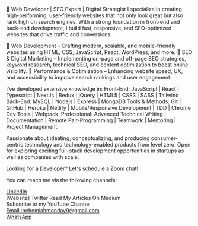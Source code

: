 🚀 Web Developer | SEO Expert | Digital Strategist
I specialize in creating high-performing, user-friendly websites that not only look great but also rank high on search engines. With a strong foundation in front-end and back-end development, I build fast, responsive, and SEO-optimized websites that drive traffic and conversions.

🔹 Web Development – Crafting modern, scalable, and mobile-friendly websites using HTML, CSS, JavaScript, React, WordPress, and more.
🔹 SEO & Digital Marketing – Implementing on-page and off-page SEO strategies, keyword research, technical SEO, and content optimization to boost online visibility.
🔹 Performance & Optimization – Enhancing website speed, UX, and accessibility to improve search rankings and user engagement.

I've developed extensive knowledge in: Front-End: JavaScript | React | Typescript | NextJs | Redux | jQuery | HTML5 | CSS3 | SASS | Tailwind Back-End: MySQL | Nodejs | Express | MongoDB Tools & Methods: Git | GitHub | Heroku | Netlify | Mobile/Responsive Development | TDD | Chrome Dev Tools | Webpack. Professional: Advanced Technical Writing | Documentation | Remote Pair-Programming | Teamwork | Mentoring | Project Management.

Passionate about ideating, conceptualizing, and producing consumer-centric technology and technology-enabled products from level zero. Open for exploring exciting full-stack development opportunities in startups as well as companies with scale.

Looking for a Developer? Let's schedule a Zoom chat!

You can reach me via the following channels:

[LinkedIn](linkedin.com/in/nehemiah-dan-508801172)<br/>
[Website]
Twitter
Read My Articles On Medium<br/>
Subscribe to my YouTube Channel<br/>
[Email :nehemiahmonday9@gmail.com](https://mail.google.com/mail/u/0/#inbox?compose=new)<br/> 
[WhatsApp](https://api.whatsapp.com/send/?phone=2348157753235&text&app_absent=0)<br/>

